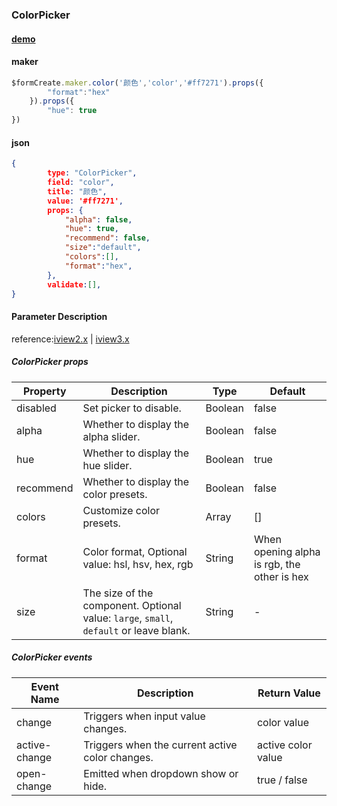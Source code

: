 ### ColorPicker

#### [demo](https://jsrun.net/tehKp/edit)

#### maker
```js
$formCreate.maker.color('颜色','color','#ff7271').props({
        "format":"hex"
    }).props({
        "hue": true
})
```

#### json
```json
{
        type: "ColorPicker",
        field: "color",
        title: "颜色",
        value: '#ff7271',
        props: {
            "alpha": false,
            "hue": true,
            "recommend": false,
            "size":"default",
            "colors":[],
            "format":"hex",
        },
        validate:[],
}
```

#### Parameter Description

reference:[iview2.x](http://v2.iviewui.com/components/color-picker#API) | [iview3.x](https://www.iviewui.com/components/color-picker#API)

##### ColorPicker props

| Property  | Description                                                  | Type    | Default                                     |
| --------- | ------------------------------------------------------------ | ------- | ------------------------------------------- |
| disabled  | Set picker to disable.                                       | Boolean | false                                       |
| alpha     | Whether to display the alpha slider.                         | Boolean | false                                       |
| hue       | Whether to display the hue slider.                           | Boolean | true                                        |
| recommend | Whether to display the color presets.                        | Boolean | false                                       |
| colors    | Customize color presets.                                     | Array   | []                                          |
| format    | Color format, Optional value: hsl, hsv, hex, rgb             | String  | When opening alpha is rgb, the other is hex |
| size      | The size of the component. Optional value: `large`, `small`, `default` or leave blank. | String  | -                                           |

##### ColorPicker events

| Event Name    | Description                                     | Return Value       |
| ------------- | ----------------------------------------------- | ------------------ |
| change        | Triggers when input value changes.              | color value        |
| active-change | Triggers when the current active color changes. | active color value |
| open-change   | Emitted when dropdown show or hide.             | true / false       |